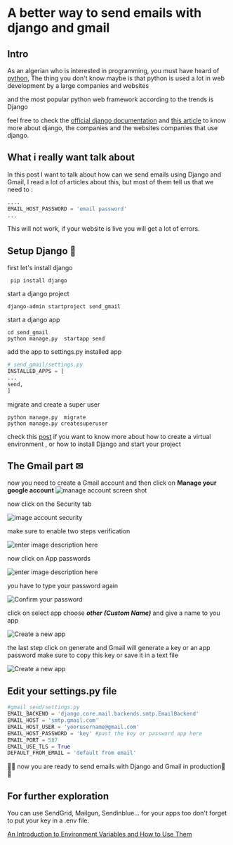 # A better way to send emails with django and gmail

## Intro

As an algerian who is interested in programming,
you must have heard of [python](https://www.python.org/), The thing you don't know maybe is that python is used a lot in web development by a large companies and websites

and the most popular python web framework according to the trends is Django

feel free to check the [official django documentation](https://www.djangoproject.com/) and [this article](https://www.geeksforgeeks.org/top-10-django-apps-and-why-companies-are-using-it/) to know more about django, the companies and the websites companies that use django.

## What i really want talk about

In this post I want to talk about how can we send emails using Django and Gmail, I read a lot of articles about this, but most of them tell us that we need to :

```python
....
EMAIL_HOST_PASSWORD = 'email password'
...
```

This will not work, if your website is live you will get a lot of errors.

## Setup Django 💚

first let's install django

```shell
 pip install django
```

start a django project

```shell
django-admin startproject send_gmail
```

start a django app

```shell
cd send_gmail
python manage.py  startapp send
```

add the app to settings.py installed app

```python
# send_gmail/settings.py
INSTALLED_APPS = [
...
send,
]
```

migrate and create a super user

```shell
python manage.py  migrate
python manage.py createsuperuser
```

check this [post](https://www.digitalocean.com/community/tutorials/how-to-install-django-and-set-up-a-development-environment-on-ubuntu-16-04) if you want to know more about how to create a virtual environment , or how to install Django and start your project

## The Gmail part ✉

now you need to create a Gmail account and then click on **Manage your google account**
![manage account screen shot](https://snipboard.io/L58jDC.jpg)

now click on the Security tab

![image account security](https://lh3.googleusercontent.com/pw/ACtC-3e_6aPStbMIv0ANp4Iu6OMfDlwZKfWxKUjyqb_REB5m3dCrtG3jAsMaGZ013K8M5jMy3crB9FtoR7Il54aBh7kcM8RqJed6gDIHfFSWxbYeJfC7NXbihFby3fp2Vkw7cJQyeF0m-dJKQgMScsPXoH5h=w1888-h861-no?authuser=0)

make sure to enable two steps verification

![enter image description here](https://lh3.googleusercontent.com/pw/ACtC-3eWoQjfXlmn1lYATXGi8KKOAoslgdvuK6pXA1VmerWuQWl46ELbqQ4OrpjGdQxVwqWfjnnKMYSYTYtwwxRAU3H266JyOxZ6aH3Srhp33lHregF5GoV-ZWxnoR4WguJtAiavzTvIM_Xxr2EgLpXEae1g=w1913-h867-no?authuser=0)

now click on App passwords

![enter image description here](https://lh3.googleusercontent.com/pw/ACtC-3dMYd_TZpn5IbXTP2YgX6cGcGR-PgY5MXSNugjMn-MNfwzLV-78-ZdGzJhfN4YXN4zX2M7VSRMD9eZCPNnItFik3akf6D7CObjRFGY8M_VPIVkkkEmoCu7-h1Xs8LRuDNG97AYZzM8H_Ylst9CE_4pK=w1913-h867-no?authuser=0)

you have to type your password again

![Confirm your password](https://lh3.googleusercontent.com/pw/ACtC-3cZoCDwQJf3T5897PHpWQFkzaKVEGdNdP-rw9TcTS_qxjIpfmWmV0CZq0jw6Iex5gK4brcpqjpnNxKBx-_tjL-sOidspulBoySmJkrTJFUbuBz2dy64DuCVrO9q4ICEcFPtPem0Sw1CLf7lQKZIGNfl=w1894-h856-no?authuser=0)

click on select app choose **_other (Custom Name)_** and give a name to you app

![Create a new app](https://lh3.googleusercontent.com/pw/ACtC-3c-yMkJ2aq5EER9h7BEuN5-TpwPN1OlNKppFhP0uyOjRfcNMtLX0-MflzIKxkbG0-DCnGF7mWMBeVLjni1y9k_KWyLBYexHiriP3rAxol2Q_tu5Zv5ZVfG1sOkxViQOCr9UlNZf__1p73TiYhBGCi_-=w1916-h866-no?authuser=0)

the last step click on generate and Gmail will generate a key or an app password make sure to copy this key or save it in a text file

![Create a new app](https://lh3.googleusercontent.com/pw/ACtC-3cch9URVsSAod-iG5bYAr4eitVATszD4mQkDXSuJEKfEkB587rrhKT409WahJTbYRH8Oz6_6EL4B_Jbhb6q70vRVDnn8Rqht2nkn0EgQfzr6usptPsXf4wnhjPV-XU2qgumfxRCs3mLNGFCYMkVYyGW=w1916-h866-no?authuser=0)

## Edit your settings.py file

```python
#gmail_send/settings.py
EMAIL_BACKEND = 'django.core.mail.backends.smtp.EmailBackend'
EMAIL_HOST = 'smtp.gmail.com'
EMAIL_HOST_USER = 'yoorusername@gmail.com'
EMAIL_HOST_PASSWORD = 'key' #past the key or password app here
EMAIL_PORT = 587
EMAIL_USE_TLS = True
DEFAULT_FROM_EMAIL = 'default from email'
```

🎉🎉 now you are ready to send emails with Django and Gmail in production🎉🎉

## For further exploration

You can use SendGrid, Mailgun, Sendinblue... for your apps too
don't forget to put your key in a .env file.

[An Introduction to Environment Variables and How to Use Them](https://medium.com/chingu/an-introduction-to-environment-variables-and-how-to-use-them-f602f66d15fa)
